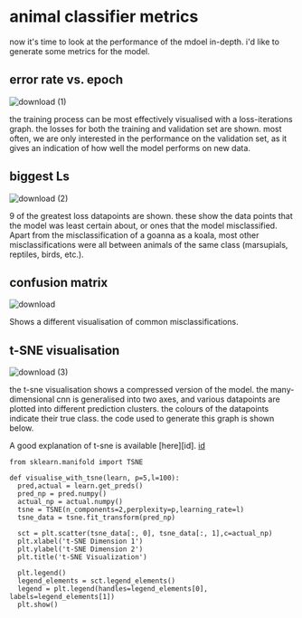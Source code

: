# animal classifier metrics

now it's time to look at the performance of the mdoel in-depth. i'd like to generate some metrics for the model.

## error rate vs. epoch
![download (1)](https://github.com/gp-rgb/gp-rgb.github.io/assets/131956221/6b47ab16-39e2-41d1-9334-cb135c1749ef)

the training process can be most effectively visualised with a loss-iterations graph. the losses for both the training and validation set are shown. most often, we are only interested in the performance on the validation set, as it gives an indication of how well the model performs on new data.

## biggest Ls
![download (2)](https://github.com/gp-rgb/gp-rgb.github.io/assets/131956221/48075702-0dbb-427b-909d-e4eec5ae07c5)

9 of the greatest loss datapoints are shown. these show the data points that the model was least certain about, or ones that the model misclassified. Apart from the misclassification of a goanna as a koala, most other misclassifications were all between animals of the same class (marsupials, reptiles, birds, etc.).

## confusion matrix
![download](https://github.com/gp-rgb/gp-rgb.github.io/assets/131956221/04ddf3ac-a0e8-4878-bd40-bece9db243e7)

Shows a different visualisation of common misclassifications. 

## t-SNE visualisation
![download (3)](https://github.com/gp-rgb/gp-rgb.github.io/assets/131956221/8b794744-f827-4e14-be3e-5c98918569e5)

the t-sne visualisation shows a compressed version of the model. the many-dimensional cnn is generalised into two axes, and various datapoints are plotted into different prediction clusters. the colours of the datapoints indicate their true class. the code used to generate this graph is shown below.


A good explanation of t-sne is available [here][id]. 
[id](https://distill.pub/2016/misread-tsne/ "Title")

    from sklearn.manifold import TSNE

    def visualise_with_tsne(learn, p=5,l=100):
      pred,actual = learn.get_preds()
      pred_np = pred.numpy()
      actual_np = actual.numpy()
      tsne = TSNE(n_components=2,perplexity=p,learning_rate=l)
      tsne_data = tsne.fit_transform(pred_np)

      sct = plt.scatter(tsne_data[:, 0], tsne_data[:, 1],c=actual_np)
      plt.xlabel('t-SNE Dimension 1')
      plt.ylabel('t-SNE Dimension 2')
      plt.title('t-SNE Visualization')

      plt.legend()
      legend_elements = sct.legend_elements()
      legend = plt.legend(handles=legend_elements[0], labels=legend_elements[1])
      plt.show()


